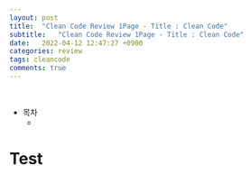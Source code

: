 ```yaml
---
layout: post
title:  "Clean Code Review 1Page - Title : Clean Code"
subtitle:   "Clean Code Review 1Page - Title : Clean Code"
date:   2022-04-12 12:47:27 +0900
categories: review
tags: cleancode
comments: true
---
```



<br>

- 목차
    - [](#)


# Test